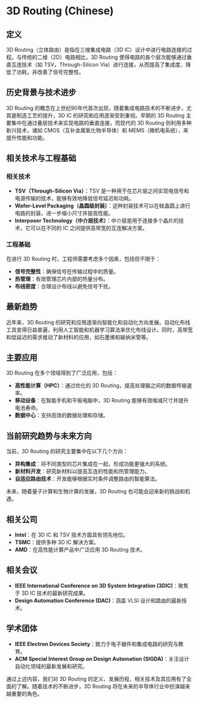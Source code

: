 # 3D Routing (Chinese)

## 定义

3D Routing（立体路由）是指在三维集成电路（3D IC）设计中进行电路连接的过程。与传统的二维（2D）电路相比，3D Routing 使得电路的各个层次能够通过垂直互连技术（如 TSV，Through-Silicon Via）进行连接，从而提高了集成度、降低了功耗，并改善了信号完整性。

## 历史背景与技术进步

3D Routing 的概念在上世纪90年代首次出现，随着集成电路技术的不断进步，尤其是制造工艺的提升，3D IC 的研究和应用逐渐受到重视。早期的 3D Routing 主要集中在通过叠层技术来实现电路的垂直连接，而现代的 3D Routing 则利用多种新兴技术，诸如 CMOS（互补金属氧化物半导体）和 MEMS（微机电系统），来提升性能和功能。

## 相关技术与工程基础

### 相关技术

- **TSV（Through-Silicon Via）**：TSV 是一种用于在芯片层之间实现电信号和电源传输的技术，能够有效地降低信号延迟和功耗。
- **Wafer-Level Packaging（晶圆级封装）**：这种封装技术可以在硅晶圆上进行电路的封装，进一步缩小尺寸并提高性能。
- **Interposer Technology（中介层技术）**：中介层是用于连接多个晶片的技术，它可以在不同的 IC 之间提供高带宽的互连解决方案。

### 工程基础

在进行 3D Routing 时，工程师需要考虑多个因素，包括但不限于：

- **信号完整性**：确保信号在传输过程中的质量。
- **热管理**：有效管理芯片内部的热量分布。
- **布线密度**：合理设计布线以避免信号干扰。

## 最新趋势

近年来，3D Routing 的研究和应用逐渐向智能化和自动化方向发展。自动化布线工具变得日益普遍，利用人工智能和机器学习算法来优化布线设计。同时，高带宽和低延迟的需求推动了新材料的应用，如石墨烯和碳纳米管等。

## 主要应用

3D Routing 在多个领域得到了广泛应用，包括：

- **高性能计算（HPC）**：通过优化的 3D Routing，提高处理器之间的数据传输速率。
- **移动设备**：在智能手机和平板电脑中，3D Routing 能够有效缩减尺寸并提升电池寿命。
- **数据中心**：支持高效的数据处理和存储。

## 当前研究趋势与未来方向

当前，3D Routing 的研究主要集中在以下几个方向：

- **异构集成**：将不同类型的芯片集成在一起，形成功能更强大的系统。
- **新材料开发**：研究新材料以提高互连的性能和热管理能力。
- **自适应路由技术**：开发能够根据实时条件调整路由的智能算法。

未来，随着量子计算和生物计算的发展，3D Routing 也可能会迎来新的挑战和机遇。

## 相关公司

- **Intel**：在 3D IC 和 TSV 技术方面具有领先地位。
- **TSMC**：提供多种 3D IC 解决方案。
- **AMD**：在高性能计算产品中广泛应用 3D Routing 技术。

## 相关会议

- **IEEE International Conference on 3D System Integration (3DIC)**：聚焦于 3D IC 技术的最新研究成果。
- **Design Automation Conference (DAC)**：涵盖 VLSI 设计和路由的最新技术。

## 学术团体

- **IEEE Electron Devices Society**：致力于电子器件和集成电路的研究与教育。
- **ACM Special Interest Group on Design Automation (SIGDA)**：关注设计自动化领域的最新发展和研究。

通过上述内容，我们对 3D Routing 的定义、发展历程、相关技术及其应用有了全面的了解。随着技术的不断进步，3D Routing 将在未来的半导体行业中扮演越来越重要的角色。